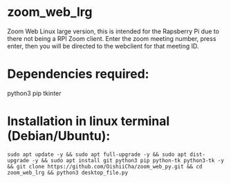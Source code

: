 # zoom_web_lrg
Zoom Web Linux large version, this is intended for the Rapsberry Pi due to there not being a RPI Zoom client. 
Enter the zoom meeting number, press enter, then you will be directed to the webclient for that meeting ID.

# Dependencies required:
python3
pip
tkinter

# Installation in linux terminal (Debian/Ubuntu):
```
sudo apt update -y && sudo apt full-upgrade -y && sudo apt dist-upgrade -y && sudo apt install git python3 pip python-tk python3-tk -y && git clone https://github.com/OishiiCha/zoom_web_py.git && cd zoom_web_lrg && python3 desktop_file.py
```
